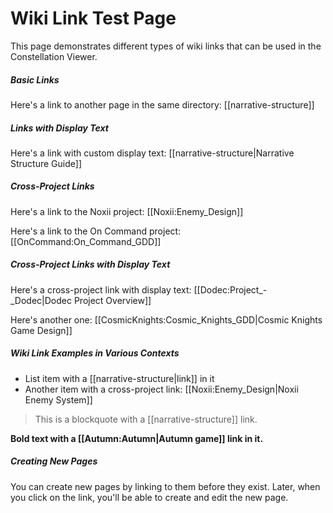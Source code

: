 
# Wiki Link Test Page

This page demonstrates different types of wiki links that can be used in the Constellation Viewer.

##### Basic Links

Here's a link to another page in the same directory: [[narrative-structure]]

##### Links with Display Text

Here's a link with custom display text: [[narrative-structure|Narrative Structure Guide]]

##### Cross-Project Links

Here's a link to the Noxii project: [[Noxii:Enemy_Design]]

Here's a link to the On Command project: [[OnCommand:On_Command_GDD]]

##### Cross-Project Links with Display Text

Here's a cross-project link with display text: [[Dodec:Project_-_Dodec|Dodec Project Overview]]

Here's another one: [[CosmicKnights:Cosmic_Knights_GDD|Cosmic Knights Game Design]]

##### Wiki Link Examples in Various Contexts

- List item with a [[narrative-structure|link]] in it
- Another item with a cross-project link: [[Noxii:Enemy_Design|Noxii Enemy System]]

> This is a blockquote with a [[narrative-structure]] link.

**Bold text with a [[Autumn:Autumn|Autumn game]] link in it.**

##### Creating New Pages

You can create new pages by linking to them before they exist. Later, when you click on the link, you'll be able to create and edit the new page.